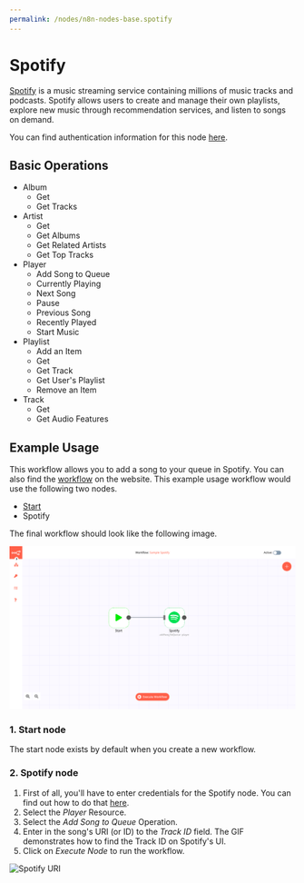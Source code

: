```yaml
---
permalink: /nodes/n8n-nodes-base.spotify
---
```


# Spotify

[Spotify](https://www.spotify.com/) is a music streaming service containing millions of music tracks and podcasts. Spotify allows users to create and manage their own playlists, explore new music through recommendation services, and listen to songs on demand.

You can find authentication information for this node [here](../../../credentials/Spotify/README.md).

## Basic Operations

- Album
    - Get
    - Get Tracks
- Artist
    - Get
    - Get Albums
    - Get Related Artists
    - Get Top Tracks
- Player
    - Add Song to Queue
    - Currently Playing
    - Next Song
    - Pause
    - Previous Song
    - Recently Played
   - Start Music
- Playlist
    - Add an Item
    - Get
    - Get Track
   - Get User's Playlist
    - Remove an Item
- Track
    - Get
    - Get Audio Features


## Example Usage

This workflow allows you to add a song to your queue in Spotify. You can also find the [workflow](https://n8n.io/workflows/440) on the website. This example usage workflow would use the following two nodes.
- [Start](../../core-nodes/Start/README.md)
- Spotify

The final workflow should look like the following image.

![A workflow with the Spotify node](./workflow.png)

### 1. Start node

The start node exists by default when you create a new workflow.

### 2. Spotify node

1. First of all, you'll have to enter credentials for the Spotify node. You can find out how to do that [here](../../../credentials/Spotify/README.md).
2. Select the *Player* Resource.
3. Select the *Add Song to Queue* Operation.
4. Enter in the song's URI (or ID) to the *Track ID* field. The GIF demonstrates how to find the Track ID on Spotify's UI.
5. Click on *Execute Node* to run the workflow.

![Spotify URI](https://i.imgur.com/e0Q3PQ7.gif)
